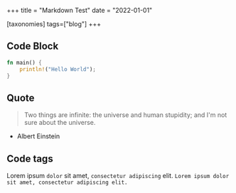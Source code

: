 +++
title = "Markdown Test"
date = "2022-01-01"

[taxonomies]
tags=["blog"]
+++

## Code Block

```rust
fn main() {
    println!("Hello World");
}
```

## Quote

> Two things are infinite: the universe and human stupidity; and I'm not sure about the universe.
- Albert Einstein


## Code tags

Lorem ipsum `dolor` sit amet, `consectetur adipiscing` elit. 
`Lorem ipsum dolor sit amet, consectetur adipiscing elit.`

